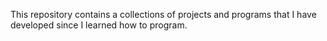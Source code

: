 This repository contains a collections of projects and programs that I have
developed since I learned how to program.

